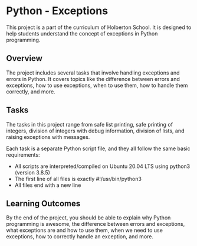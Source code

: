 # Python - Exceptions

This project is a part of the curriculum of Holberton School. It is designed to help students understand the concept of exceptions in Python programming.

## Overview

The project includes several tasks that involve handling exceptions and errors in Python. It covers topics like the difference between errors and exceptions, how to use exceptions, when to use them, how to handle them correctly, and more.

## Tasks

The tasks in this project range from safe list printing, safe printing of integers, division of integers with debug information, division of lists, and raising exceptions with messages.

Each task is a separate Python script file, and they all follow the same basic requirements:

- All scripts are interpreted/compiled on Ubuntu 20.04 LTS using python3 (version 3.8.5)
- The first line of all files is exactly #!/usr/bin/python3
- All files end with a new line

## Learning Outcomes

By the end of the project, you should be able to explain why Python programming is awesome, the difference between errors and exceptions, what exceptions are and how to use them, when we need to use exceptions, how to correctly handle an exception, and more.
